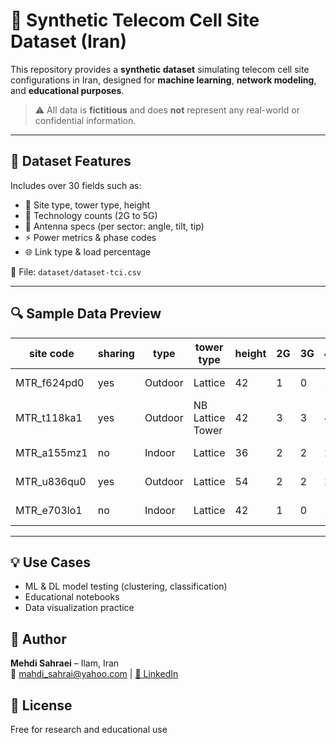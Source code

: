 # 📡 Synthetic Telecom Cell Site Dataset (Iran)

This repository provides a **synthetic dataset** simulating telecom cell site configurations in Iran, designed for **machine learning**, **network modeling**, and **educational purposes**.

> ⚠️ All data is **fictitious** and does **not** represent any real-world or confidential information.

---

## 📁 Dataset Features

Includes over 30 fields such as:

- 📍 Site type, tower type, height  
- 📶 Technology counts (2G to 5G)  
- 📡 Antenna specs (per sector: angle, tilt, tip)  
- ⚡ Power metrics & phase codes  
- 🌐 Link type & load percentage  

📂 File: `dataset/dataset-tci.csv`

---

## 🔍 Sample Data Preview

| site code   | sharing | type     | tower type         | height | 2G | 3G | 4G | 5G | vendor   | angle1 | tilt1 | tip1   | link    | load |
|-------------|---------|----------|---------------------|--------|----|----|----|----|----------|--------|--------|--------|---------|------|
| MTR_f624pd0 | yes     | Outdoor  | Lattice             | 42     | 1  | 0  | 1  | 0  | Antenkar | 300    | 0      | 8X-pol | MW      | 87%  |
| MTR_t118ka1 | yes     | Outdoor  | NB Lattice Tower    | 42     | 3  | 3  | 4  | 2  | Antenkar | 350    | 0      | 12X-pol| MW      | 72%  |
| MTR_a155mz1 | no      | Indoor   | Lattice             | 36     | 2  | 2  | 2  | 1  | Takta    | 111    | 1      | 5X-Pol | BW-ETH  | 74%  |
| MTR_u836qu0 | yes     | Outdoor  | Lattice             | 54     | 2  | 2  | 2  | 1  | Huawei   | 111    | 2      | 4X-Pol | Fiber   | 54%  |
| MTR_e703lo1 | no      | Indoor   | Lattice             | 42     | 1  | 0  | 1  | 0  | Huawei   | 357    | 0      | 8X-pol | Fiber-TCX| 75%  |

---

## 💡 Use Cases

- ML & DL model testing (clustering, classification)  
- Educational notebooks 
- Data visualization practice 


## 👤 Author

**Mehdi Sahraei** – Ilam, Iran  
📧 mahdi_sahrai@yahoo.com | [🔗 LinkedIn](https://www.linkedin.com/in/mehdisahraei)


## 📝 License

Free for research and educational use
